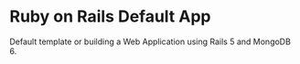 # Ruby on Rails Default App
Default template or building a Web Application using Rails 5 and MongoDB 6. 
